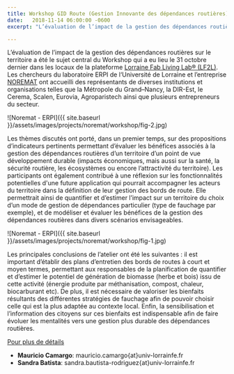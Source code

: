 ```yaml
---
title: Workshop GID Route (Gestion Innovante des dépendances routières) 
date:   2018-11-14 06:00:00 -0600
excerpt: "L’évaluation de l’impact de la gestion des dépendances routières sur le territoire c’est le thème du Workshop du 31 octobre dernier sur la plateforme [Lorraine Fab Living Lab® (LF2L)](http://lf2l.fr/). Les chercheurs du laboratoire ERPI de l‘Université de Lorraine et l’entreprise NOREMAT ont accueilli des représentants de diverses institutions et organisations telles que la Métropole du Grand–Nancy, la DIR-Est, le Cerema, Scalen, Eurovia, Agroparistech ainsi que plusieurs entrepreneurs du secteur. En conclusion de l’atelier, l’importance de la valorisation des bienfaits des différentes stratégies d’entretien est ressortie, ainsi que l’adaptation à cheque contexte local. Enfin, la sensibilisation et l’information des citoyens sur ces bienfaits est indispensable afin de faire évoluer les mentalités vers une gestion plus durable des dépendances routières."

---
```



L’évaluation de l’impact de la gestion des dépendances routières sur le territoire a été le sujet central du Workshop qui a eu lieu le 31 octobre dernier dans les locaux de la plateforme [Lorraine Fab Living Lab® (LF2L)](http://lf2l.fr/). 
Les chercheurs du laboratoire ERPI de l‘Université de Lorraine et l’entreprise [NOREMAT](http://www.noremat.com/) ont accueilli des représentants de diverses institutions et organisations telles que la Métropole du Grand–Nancy, la DIR-Est, le Cerema, Scalen, Eurovia, Agroparistech ainsi que plusieurs entrepreneurs du secteur. 

![Noremat - ERPI]({{ site.baseurl }}/assets/images/projects/noremat/workshop/fig-2.jpg)

Les thèmes discutés ont porté, dans un premier temps, sur des propositions d’indicateurs pertinents permettant d’évaluer les bénéfices associés à la gestion des dépendances routières d’un territoire d’un point de vue développement durable (impacts économiques, mais aussi sur la santé, la sécurité routière, les écosystèmes ou encore l’attractivité du territoire). 
Les participants ont également contribué à une réflexion sur les fonctionnalités potentielles d'une future application qui pourrait accompagner les acteurs du territoire dans la définition de leur gestion des bords de route. Elle permettrait ainsi de quantifier et d’estimer l’impact sur un territoire du choix d’un mode de gestion de dépendances particulier (type de fauchage par exemple), et de modéliser et évaluer les bénéfices de la gestion des dépendances routières dans divers scénarios envisageables. 

![Noremat - ERPI]({{ site.baseurl }}/assets/images/projects/noremat/workshop/fig-1.jpg)

Les principales conclusions de l’atelier ont été les suivantes : il est important d’établir des plans d’entretien des bords de routes à court et moyen termes, permettant aux responsables de la planification de quantifier et d’estimer le potentiel de génération de biomasse (herbe et bois) issu de cette activité (énergie produite par méthanisation, compost, chaleur, biocarburant etc). De plus, il est nécessaire de valoriser les bienfaits résultants des différentes stratégies de fauchage afin de pouvoir choisir celle qui est la plus adaptée au contexte local. Enfin, la sensibilisation et l’information des citoyens sur ces bienfaits est indispensable afin de faire évoluer les mentalités vers une gestion plus durable des dépendances routières.



[Pour plus de détails](/fr/projects/gid-route/)
 - **Mauricio Camargo**: mauricio.camargo{at}univ-lorrainfe.fr
- **Sandra Batista**: sandra.bautista-rodriguez{at}univ-lorrainfe.fr
